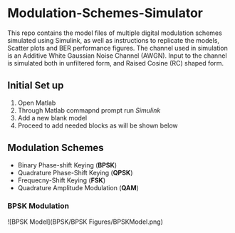# Modulation-Schemes-Simulator
This repo contains the model files of multiple digital modulation schemes simulated using Simulink, as well as instructions to replicate the models, Scatter plots and BER performance figures.
The channel used in simulation is an Additive White Gaussian Noise Channel (AWGN). Input to the channel is simulated both in unfiltered form, and Raised Cosine (RC) shaped form. 
## Initial Set up
1. Open Matlab
2. Through Matlab commapnd prompt run *Simulink*
3. Add a new blank model
4. Proceed to add needed blocks as will be shown below
## Modulation Schemes
* Binary Phase-shift Keying (**BPSK**)
* Quadrature Phase-Shift Keying (**QPSK**)
* Frequecny-Shift Keying (**FSK**) 
* Quadrature Amplitude Modulation (**QAM**)
### BPSK Modulation
![BPSK Model](BPSK/BPSK Figures/BPSKModel.png)
